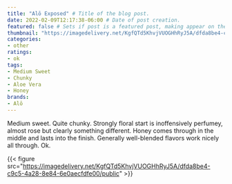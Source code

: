 ```yaml
---
title: "Alō Exposed" # Title of the blog post.
date: 2022-02-09T12:17:38-06:00 # Date of post creation.
featured: false # Sets if post is a featured post, making appear on the home page side bar.
thumbnail: "https://imagedelivery.net/KgfQTd5KhvjVUOGHhRyJ5A/dfda8be4-c9c5-4a28-8e84-6e0aecfdfe00/thumb" # Sets thumbnail image appearing inside card on homepage.
categories:
- other
ratings:
- ok
tags:
- Medium Sweet
- Chunky
- Aloe Vera
- Honey
brands:
- Alō
---
```


Medium sweet. Quite chunky. Strongly floral start is inoffensively perfumey, almost rose but clearly something different. Honey comes through in the middle and lasts into the finish. Generally well-blended flavors work nicely all through. Ok.

{{< figure src="https://imagedelivery.net/KgfQTd5KhvjVUOGHhRyJ5A/dfda8be4-c9c5-4a28-8e84-6e0aecfdfe00/public" >}}